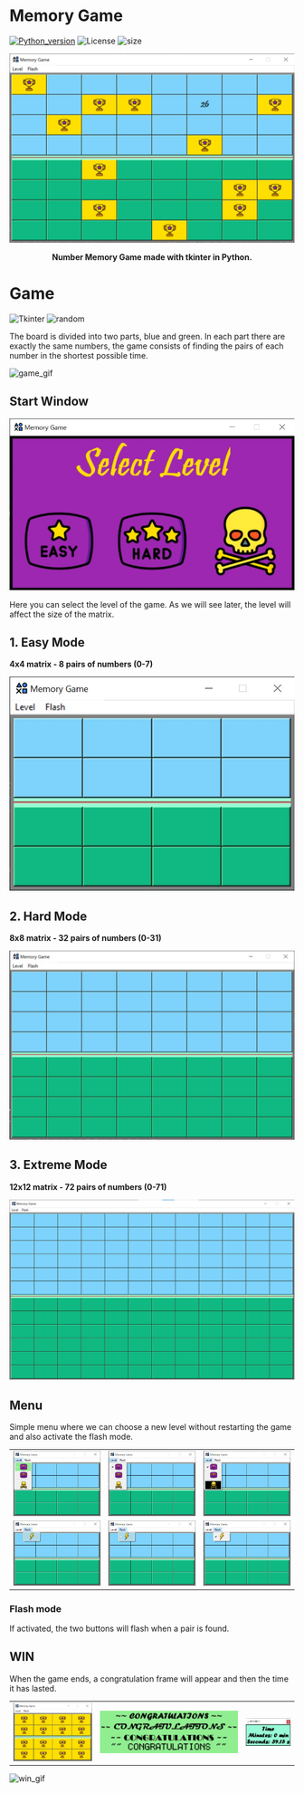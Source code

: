 # Memory Game

[![Python_version](https://img.shields.io/badge/Python-v3.10.2-blueviolet?style=flat&logo=python&logoColor=white)](https://www.python.org/downloads/release/python-3102/)
![License](https://custom-icon-badges.herokuapp.com/github/license/FranGarcia94/Memory-Game?logo=law)
![size](https://img.badgesize.io/FranGarcia94/Memory-Game/main/memory_game.py.svg)

<p align = "center">
<a href="https://github.com/FranGarcia94/Memory-Game"><img src="./images/hard_ingame.jpg"/></a>
</p>
<p align = "center">
<b>Number Memory Game made with tkinter in Python.</b>
</p>

# Game

![Tkinter](https://img.shields.io/badge/Tkinter-orange?style=flat)
![random](https://img.shields.io/badge/random-darkred?style=flat)

The board is divided into two parts, blue and green. In each part there are exactly the same numbers, the game consists of finding the pairs of each number in the shortest possible time.

![game_gif](./images/gif_1.gif)

## Start Window

![start_window](./images/init_window.jpg)

Here you can select the level of the game. As we will see later, the level will affect the size of the matrix.

## 1. Easy Mode ##
**4x4 matrix - 8 pairs of numbers (0-7)**

![easy_mode](./images/easy_mode.jpg)

## 2. Hard Mode ##
**8x8 matrix - 32 pairs of numbers (0-31)**

![hard_mode](./images/hard_mode.jpg)

## 3. Extreme Mode ##
**12x12 matrix - 72 pairs of numbers (0-71)**

![extreme_mode](./images/extreme_mode.jpg)

## Menu

Simple menu where we can choose a new level without restarting the game and also activate the flash mode.

| |  | |
| -- | -- | -- |
|![](./images/menu_easy.jpg) |![](./images/menu_easy_2.jpg) |![](./images/menu_extreme.jpg) |
|![](./images/menu_flash.jpg) |![](./images/menu_flash_on.jpg) |![](./images/menu_flash_on_2.jpg) |

### Flash mode

If activated, the two buttons will flash when a pair is found.

## WIN

When the game ends, a congratulation frame will appear and then the time it has lasted.

| |  | |
| -- | -- | -- |
|![](./images/winner_board.jpg) |![](./images/winner_congrat.jpg) |![](./images/winner_time.jpg) |

![win_gif](./images/gif_3.gif)
